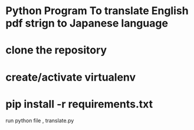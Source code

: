 Python Program To translate English pdf strign to Japanese language
===================================================================
clone the repository
====================
create/activate virtualenv
============================
pip install -r requirements.txt
================================
run python file , translate.py